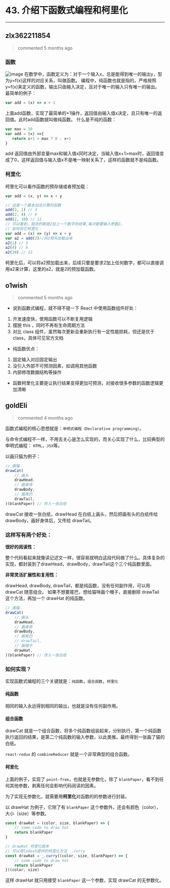 
 # 43. 介绍下函数式编程和柯里化 
  
 ***
## zlx362211854 
 > commented 5 months ago 

### 函数
![image](https://user-images.githubusercontent.com/22437181/65305604-34ed2b80-dbb6-11e9-9002-2ca1905cae0f.png)
在数学中，函数定义为：对于一个输入x，总是能得到唯一的输出y，型为y=f(x)这样的对应关系，叫做函数。
编程中，纯函数也就是指的，严格按照y=f(x)来定义的函数，输出只由输入决定，且对于唯一的输入只有唯一的输出。
最简单的例子：

```javascript
var add = (x) => x + 1

```
上面add函数，实现了最简单的+1操作，返回值由输入值x决定，且只有唯一的返回值。此时add函数就叫做纯函数。
什么是不纯的函数：

```javascript
var max = 10
var add = (x) =>{
   return x+1 > max ? 0 : x+1
}

```
add 返回值由外部变量max和输入值x同时决定，当输入值x+1>max时，返回值变成了0，这样返回值与输入值x不是唯一映射关系了，这样的函数就不是纯函数。

### 柯里化

柯里化可以看作函数的预存储或者预加载：


```javascript
var add = (x, y) => x + y

// 这是一个基本加法计算的函数
add(2, 1) // 3
add(2, 4) // 6
add(2, 10) // 12
// 可以看到，我求的都是2加上一个数字的结果,每次都要输入参数2。
// 如何将它柯里化：
var add = (x) => (y) => x + y
var a2 = add(2)//将2预先加载出来
a2(1) // 3
a2(4) // 6
a2(10) // 12


```
柯里化后，可以将a2预加载出来，后续只要是要求2加上任何数字，都可以直接调用a2来计算，这里的a2，就是2的预加载函数。
## o1wish 
 > commented 5 months ago 

- 说到函数式编程，就不得不提一下 React 中使用函数组件好处：
1. 开发速度快，使用函数可以不断复用逻辑
2. 摆脱 this ，同时不再有生命周期方法
3. 对比 class 组件，虽然每次更新会重新执行有一定性能损耗，但还是优于 class，具体可见官方文档
- 纯函数优点：
1. 固定输入对应固定输出
2. 没引入外部不可预测因素，如调用其他函数
3. 内部修改数据结构等操作
- 函数柯里化主要是让执行结果变得更加可预测，对接收很多参数的函数逻辑更加清晰

## goldEli 
 > commented 4 months ago 

函数式编程的核心思想就是：`申明式编程（Declarative programming）`。

与命令式编程不一样，不用去关心是怎么实现的，而关心实现了什么，比较典型的申明式编程： `HTML`，`JSX`等。

以画只猫为例子：


```javascript
// 画猫
drawCat(
    // 画头
    drawHead,
    // 画身体
    drawBody,
    // 画尾巴
    drawTail,
)(blankPaper) // 传入一张白纸

```
drawCat 接收一张白纸，drawHead 在白纸上画头，然后把画有头的白纸传给 drawBody，画好身体后，又传给 drawTail。

### 这样写有两个好处：

**很好的阅读性：**

整个代码看起来就像读记述文一样，很容易就明白这段代码做了什么。具体复杂的实现，都封装到了drawHead，drawBody，drawTail这个三个纯函数里面。

**非常灵活扩展性和复用性：**

drawHead, drawBody, drawTail，都是纯函数，没有任何副作用，可以用 drawCat 随意组合。
如果不想要尾巴，想给猫咪画个帽子，直接删除 drawTail 这个方法，再加一个 drawHat 的纯函数。


```javascript
// 画猫
drawCat(
    // 画头
    drawHead,
    // 画身体
    drawBody,
    // 画尾巴
    // drawTail,
    // 画帽子
    drawHat,
)(blankPaper) // 传入一张白纸

```

### 如何实现？

实现函数式编程的三个关键就是：`纯函数`，`组合函数`，`柯里化`

#### 纯函数

相同的输入永远得到相同的输出，也就是没有任何副作用。

#### 组合函数

drawCat 就是一个组合函数，将多个纯函数组装起来，分别执行，第一个纯函数执行返回的结果，是第二个纯函数的输入参数，以此类推。最终得到一张画了猫的白纸。

`react-redux` 的 `combineReducer` 就是一个非常典型的组合函数。

#### 柯里化
 
上面的例子，实现了 `point-free`，也就是无参数化，除了 `blankPaper`，看不到任何其他参数，剥离任何会影响代码阅读的因素。

为了实现无参数化，就需要用**柯里化**对函数的的参数进行封装。

以 drawHat 为例子，它除了有 `blankPaper` 这个参数外，还会有颜色（color），大小（size）等参数。


```javascript
const drawHat = (color, size, blankPaper) => {
    // some code to draw hot
    return blankPaper
}

// drawHat 柯里化版本
// 可以用lodash提供的柯里化方法 _.curry
const drawHat = _.curry((color, size, blankPaper) => {
    // some code to draw hot
    return blankPaper
})(color, size)

```
这样 drawHat 就只用接受 `blankPaper` 这一个参数，实现 drawCat 的无参数化。